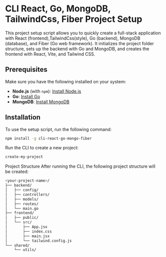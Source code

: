 # CLI React, Go, MongoDB, TailwindCss, Fiber Project Setup

This project setup script allows you to quickly create a full-stack application with React (frontend),TailwindCss(style), Go (backend), MongoDB (database), and Fiber (Go web framework). It initializes the project folder structure, sets up the backend with Go and MongoDB, and creates the frontend with React, Vite, and Tailwind CSS.

## Prerequisites

Make sure you have the following installed on your system:

- **Node.js** (with `npm`): [Install Node.js](https://nodejs.org/)
- **Go**: [Install Go](https://golang.org/doc/install)
- **MongoDB**: [Install MongoDB](https://www.mongodb.com/docs/manual/installation/)

## Installation

To use the setup script, run the following command:

```bash
npm install -g cli-react-go-mongo-fiber
```
Run the CLI to create a new project:

```bash
create-my-project
```
Project Structure
After running the CLI, the following project structure will be created:
```bash
<your-project-name>/
├── backend/
│   ├── config/
│   ├── controllers/
│   ├── models/
│   ├── routes/
│   └── main.go
├── frontend/
│   ├── public/
│   └── src/
│       ├── App.jsx
│       ├── index.css
│       ├── main.jsx
│       └── tailwind.config.js
└── shared/
    └── utils/
